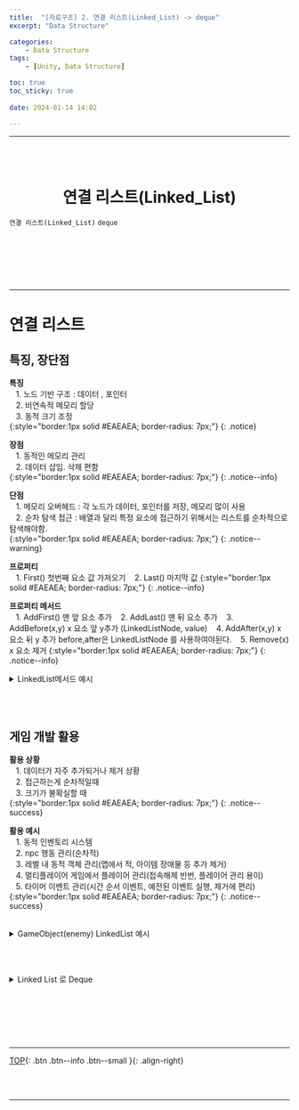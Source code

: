 ```yaml
---
title:  "[자료구조] 2. 연결 리스트(Linked_List) -> deque"
excerpt: "Data Structure"

categories:
    - Data Structure
tags:
    - [Unity, Data Structure]

toc: true
toc_sticky: true
 
date: 2024-01-14 14:02

---
```

- - -

<br><br>

<center><H1>  연결 리스트(Linked_List)  </H1></center>

`연결 리스트(Linked_List)` `deque`


<br><br><br><br><br>
- - - 

# 연결 리스트

## 특징, 장단점
**특징**  
&nbsp;&nbsp; 1. 노드 기반 구조 : 데이터 , 포인터  
&nbsp;&nbsp; 2. 비연속적 메모리 할당  
&nbsp;&nbsp; 3. 동적 크기 조정  
{:style="border:1px solid #EAEAEA; border-radius: 7px;"}
{: .notice}  

**장점**  
&nbsp;&nbsp; 1. 동적인 메모리 관리  
&nbsp;&nbsp; 2. 데이터 삽입. 삭제 편함   
{:style="border:1px solid #EAEAEA; border-radius: 7px;"}
{: .notice--info}  

**단점**  
&nbsp;&nbsp; 1. 메모리 오버헤드 : 각 노드가 데이터, 포인터를 저장, 메모리 많이 사용  
&nbsp;&nbsp; 2. 순차 탐색 접근 : 배열과 달리 특정 요소에 접근하기 위해서는 리스트를 순차적으로 탐색해야함.  
{:style="border:1px solid #EAEAEA; border-radius: 7px;"}
{: .notice--warning}  

**프로퍼티**  
&nbsp;&nbsp; 1. First() 첫번째 요소 값 가져오기
&nbsp;&nbsp; 2. Last() 마지막 값
{:style="border:1px solid #EAEAEA; border-radius: 7px;"}
{: .notice--info}  

**프로퍼티 메서드**  
&nbsp;&nbsp; 1. AddFirst() 맨 앞 요소 추가
&nbsp;&nbsp; 2. AddLast() 맨 뒤 요소 추가
&nbsp;&nbsp; 3. AddBefore(x,y) x 요소 앞 y추가  (LinkedListNode<int>, value)
&nbsp;&nbsp; 4. AddAfter(x,y) x 요소 뒤 y 추가  before,after은 LinkedListNode<int> 를 사용하여야된다.
&nbsp;&nbsp; 5. Remove(x) x 요소 제거
{:style="border:1px solid #EAEAEA; border-radius: 7px;"}
{: .notice--info}  

<details>
<summary>LinkedList메서드 예시</summary>

<div class="notice--primary" markdown="1"> 

```c# 
LinkedList<int> lList = new LinkedList<int> (new[] {1,2,3,4});

int a = lList.First();  // a = 1
int b = lList.Last();   // b = 4 

lList.AddFirst(9);      // { 9, 1, 2, 3, 4 }
lList.RemoveFirst();    // { 1, 2, 3, 4 }
lList.AddLast(9);       // { 1, 2, 3, 4, 9 }
lList.RemoveLast();     // { 1, 2, 3, 4 }

LinkedListNode<int> pos = lList.Find(3);
LinkedListNode<int> firstpos = lList.First;
lList.AddBefore(pos,9);         // { 1, 2, 9, 3, 4 } 
lList.Remove(9);                // { 1, 2, 3, 4 } 
lList.AddAfter(firstpos, 9);    // { 1, 9, 2, 3, 4 }
```
</div>
</details>


<br><br>

## 게임 개발 활용

**활용 상황**  
&nbsp;&nbsp; 1. 데이터가 자주 추가되거나 제거 상황   
&nbsp;&nbsp; 2. 접근하는게 순차적일때  
&nbsp;&nbsp; 3. 크기가 불확실할 때   
{:style="border:1px solid #EAEAEA; border-radius: 7px;"}
{: .notice--success} 

**활용 예시**  
&nbsp;&nbsp; 1. 동적 인벤토리 시스템  
&nbsp;&nbsp; 2. npc 행동 관리(순차적)  
&nbsp;&nbsp; 3. 레벨 내 동적 객체 관리(맵에서 적, 아이템 장애물 등 추가 제거)  
&nbsp;&nbsp; 4. 멀티플레이어 게임에서 플레이어 관리(접속해제 빈번, 플레이어 관리 용이)  
&nbsp;&nbsp; 5. 타이머 이벤트 관리(시간 순서 이벤트, 예전된 이벤트 실행, 제거에 편리)  
{:style="border:1px solid #EAEAEA; border-radius: 7px;"}
{: .notice--success} 

<br>

<details>
<summary>GameObject(enemy) LinkedList 예시</summary>

<div class="notice--primary" markdown="1"> 

```c# 
using System.Collections.Generic;
using UnityEngine;

public class EnemyManager : MonoBehaviour
{
    private LinkedList<GameObject> enemies;

    void Start()
    {
        enemies = new LinkedList<GameObject>();

        // 적 캐릭터들을 연결 리스트에 추가
        foreach (var enemy in GameObject.FindGameObjectsWithTag("Enemy"))
        {
            enemies.AddLast(enemy);
        }
    }

    // 적 캐릭터 제거 함수
    public void RemoveEnemy(GameObject enemy)
    {
        enemies.Remove(enemy);
        Destroy(enemy);
    }
}
```
</div>
</details>

<br><br>

<details>
<summary>Linked List 로 Deque</summary>
[Deque 문제](https://www.acmicpc.net/problem/10866)

<div class="notice--primary" markdown="1"> 

```c# 
class Program
{
    static void Main()
    {
        {
            var sw = new StreamWriter(Console.OpenStandardOutput());

            int input =Convert.ToInt32(Console.ReadLine());
            //int[] inputArr = Array.ConvertAll(Console.ReadLine().Split(" "), Convert.ToInt32);
            
            LinkedList<int> deque = new LinkedList<int>();

            while (input-- > 0) 
            {
                string[] comarr = Console.ReadLine().Split(" ");
                string com = comarr[0];
                int num=0;
                if (comarr.Length ==2)
                {
                    num = Convert.ToInt32(comarr[1]);
                }

                commend(deque,com,num);
            }

            void commend(LinkedList<int> deque, string com, int num) 
            {
                if (com == "push_front")
                {
                    deque.AddFirst(num);
                }
                else if (com == "push_back")
                {
                    deque.AddLast(num);
                }
                else if (com == "pop_front")
                {
                    if (deque.Count>0)
                    {
                        sw.WriteLine(deque.First());
                        deque.RemoveFirst();
                    }
                    else
                    {
                        sw.WriteLine(-1);
                    }
                }
                else if (com == "pop_back")
                {
                    if (deque.Count > 0)
                    {
                        sw.WriteLine(deque.Last());
                        deque.RemoveLast();
                    }
                    else
                    {
                        sw.WriteLine(-1);
                    }
                }
                else if (com == "size")
                {
                    sw.WriteLine(deque.Count);
                }
                else if (com == "empty")
                {
                    if (deque.Count > 0)
                    {
                        sw.WriteLine(0);
                    }
                    else
                    {
                        sw.WriteLine(1);
                    }
                }
                else if (com == "front")
                {
                    if (deque.Count > 0)
                    {
                        sw.WriteLine(deque.First());
                    }
                    else
                    {
                        sw.WriteLine(-1);
                    }
                }
                else if (com == "back")
                {
                    if (deque.Count > 0)
                    {
                        sw.WriteLine(deque.Last());
                    }
                    else
                    {
                        sw.WriteLine(-1);
                    }
                }
            }

            sw.Flush(); sw.Close();
        }
    }
}

```
</div>
</details>

<br><br><br><br><br>
- - - 


[TOP](#){: .btn .btn--info .btn--small }{: .align-right}


<br><br>
- - -

